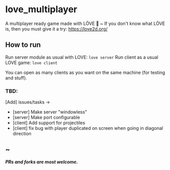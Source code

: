 # love_multiplayer
A multiplayer ready game made with LÖVE :sparkling_heart: ~
If you don't know what LÖVE is, then you must give it a try:
https://love2d.org/

## How to run
Run server module as usual with LOVE: `love server`
Run client as a usual LOVE game: `love client`

You can open as many clients as you want on the same machine (for testing and stuff).

### TBD:
[Add] issues/tasks ->
- [server] Make server "windowless"
- [server] Make port configurable
- [client] Add support for projectiles
- [client] fix bug with player duplicated on screen when going in diagonal direction


~
---
_**PRs and forks are most welcome.**_
